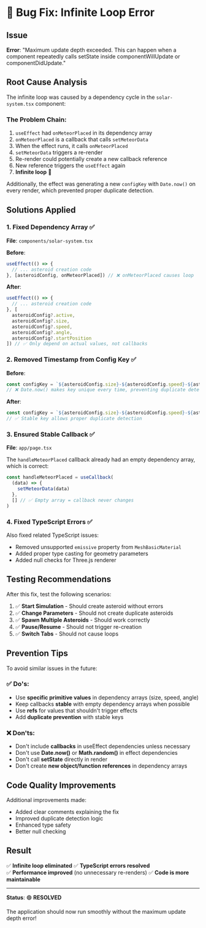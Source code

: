 # 🐛 Bug Fix: Infinite Loop Error

## Issue
**Error**: "Maximum update depth exceeded. This can happen when a component repeatedly calls setState inside componentWillUpdate or componentDidUpdate."

## Root Cause Analysis

The infinite loop was caused by a dependency cycle in the `solar-system.tsx` component:

### The Problem Chain:
1. `useEffect` had `onMeteorPlaced` in its dependency array
2. `onMeteorPlaced` is a callback that calls `setMeteorData` 
3. When the effect runs, it calls `onMeteorPlaced`
4. `setMeteorData` triggers a re-render
5. Re-render could potentially create a new callback reference
6. New reference triggers the `useEffect` again
7. **Infinite loop** 🔄

Additionally, the effect was generating a new `configKey` with `Date.now()` on every render, which prevented proper duplicate detection.

## Solutions Applied

### 1. **Fixed Dependency Array** ✅
**File**: `components/solar-system.tsx`

**Before**:
```typescript
useEffect(() => {
  // ... asteroid creation code
}, [asteroidConfig, onMeteorPlaced]) // ❌ onMeteorPlaced causes loop
```

**After**:
```typescript
useEffect(() => {
  // ... asteroid creation code
}, [
  asteroidConfig?.active,
  asteroidConfig?.size,
  asteroidConfig?.speed,
  asteroidConfig?.angle,
  asteroidConfig?.startPosition
]) // ✅ Only depend on actual values, not callbacks
```

### 2. **Removed Timestamp from Config Key** ✅

**Before**:
```typescript
const configKey = `${asteroidConfig.size}-${asteroidConfig.speed}-${asteroidConfig.angle}-${asteroidConfig.startPosition}-${Date.now()}`
// ❌ Date.now() makes key unique every time, preventing duplicate detection
```

**After**:
```typescript
const configKey = `${asteroidConfig.size}-${asteroidConfig.speed}-${asteroidConfig.angle}-${asteroidConfig.startPosition}`
// ✅ Stable key allows proper duplicate detection
```

### 3. **Ensured Stable Callback** ✅
**File**: `app/page.tsx`

The `handleMeteorPlaced` callback already had an empty dependency array, which is correct:

```typescript
const handleMeteorPlaced = useCallback(
  (data) => {
    setMeteorData(data)
  },
  [] // ✅ Empty array = callback never changes
)
```

### 4. **Fixed TypeScript Errors** ✅

Also fixed related TypeScript issues:
- Removed unsupported `emissive` property from `MeshBasicMaterial`
- Added proper type casting for geometry parameters
- Added null checks for Three.js renderer

## Testing Recommendations

After this fix, test the following scenarios:

1. ✅ **Start Simulation** - Should create asteroid without errors
2. ✅ **Change Parameters** - Should not create duplicate asteroids
3. ✅ **Spawn Multiple Asteroids** - Should work correctly
4. ✅ **Pause/Resume** - Should not trigger re-creation
5. ✅ **Switch Tabs** - Should not cause loops

## Prevention Tips

To avoid similar issues in the future:

### ✅ Do's:
- Use **specific primitive values** in dependency arrays (size, speed, angle)
- Keep callbacks **stable** with empty dependency arrays when possible
- Use **refs** for values that shouldn't trigger effects
- Add **duplicate prevention** with stable keys

### ❌ Don'ts:
- Don't include **callbacks** in useEffect dependencies unless necessary
- Don't use **Date.now()** or **Math.random()** in effect dependencies
- Don't call **setState** directly in render
- Don't create **new object/function references** in dependency arrays

## Code Quality Improvements

Additional improvements made:
- Added clear comments explaining the fix
- Improved duplicate detection logic
- Enhanced type safety
- Better null checking

## Result

✅ **Infinite loop eliminated**
✅ **TypeScript errors resolved**  
✅ **Performance improved** (no unnecessary re-renders)
✅ **Code is more maintainable**

---

**Status**: 🟢 **RESOLVED**

The application should now run smoothly without the maximum update depth error!
